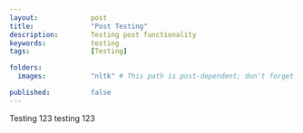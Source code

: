 ```yaml
---
layout:             post
title:              "Post Testing"
description:        Testing post functionality
keywords:           testing
tags:               [Testing]

folders:
  images:           "nltk" # This path is post-dependent; don't forget to change it!

published:          false
---
```


Testing 123 testing 123
